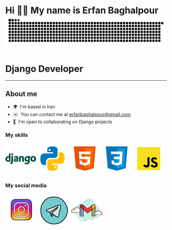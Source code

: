 Hi 🙋‍♂️ My name is Erfan Baghalpour
<img align="center" src="https://raw.githubusercontent.com/imrrobat/imrrobat/d1b244e170d2b75fdda3efd499eaaf163f7a617c/images/github-contribution-grid-snake.svg" />
======

# Django Developer

---

## About me
- 🌍  I'm based in Iran
- ✉️  You can contact me at [erfanbaghalpour@gmail.com](mailto:erfanbaghalpour@gmail.com)
- 🤝  I'm open to collaborating on Django projects

### My skills

<a><img src="https://github.com/erfanbaghalpour/erfanbaghalpour/blob/main/icons8-django-96.png?raw=true" /></a>
<a><img src="https://github.com/erfanbaghalpour/erfanbaghalpour/blob/main/icons8-python-96.png?raw=true" /></a>
<a><img src="https://github.com/erfanbaghalpour/erfanbaghalpour/blob/main/icons8-html5-96.png?raw=true" /></a>
<a><img src="https://github.com/erfanbaghalpour/erfanbaghalpour/blob/main/icons8-css3-96.png?raw=true" /></a>
<a><img src="https://github.com/erfanbaghalpour/erfanbaghalpour/blob/main/icons8-javascript-96.png?raw=true" /></a>

### My social media

<a href="https://instagram.com/erfanbp_"><img src="https://github.com/erfanbaghalpour/erfanbaghalpour/blob/main/icons8-instagram-100.png?raw=true" /></a>
<a href="https://t.me/erfanbaghalpour"><img src="https://github.com/erfanbaghalpour/erfanbaghalpour/blob/main/icons8-telegram-96.png?raw=true" /></a>
<a href="mailto:erfanbaghalpour@gmail.com"><img src="https://github.com/erfanbaghalpour/erfanbaghalpour/blob/main/icons8-gmail-100.png?raw=true" /></a>


